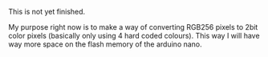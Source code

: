 This is not yet finished.

My purpose right now is to make a way of converting RGB256 pixels to 2bit color pixels (basically only using 4 hard coded colours). 
This way I will have way more space on the flash memory of the arduino nano.
